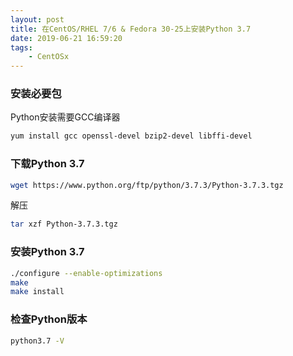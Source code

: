 ```yaml
---
layout: post
title: 在CentOS/RHEL 7/6 & Fedora 30-25上安装Python 3.7
date: 2019-06-21 16:59:20
tags:
    - CentOSx
---
```


### 安装必要包
Python安装需要GCC编译器
```bash
yum install gcc openssl-devel bzip2-devel libffi-devel
```

### 下载Python 3.7
```bash
wget https://www.python.org/ftp/python/3.7.3/Python-3.7.3.tgz
```
解压
```bash
tar xzf Python-3.7.3.tgz
```

### 安装Python 3.7
```bash
./configure --enable-optimizations
make
make install
```

### 检查Python版本
```bash
python3.7 -V
```
